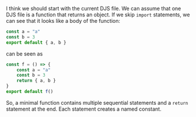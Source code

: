 I think we should start with the current DJS file. We can assume that one DJS file is a function that returns an object. If we skip `import` statements, we can see that it looks like a body of the function:

```js
const a = "a"
const b = 3
export default { a, b }
```

can be seen as

```js
const f = () => {
    const a = "a"
    const b = 3
    return { a, b }
}
export default f()
```

So, a minimal function contains multiple sequential statements and a `return` statement at the end. Each statement creates a named constant.
